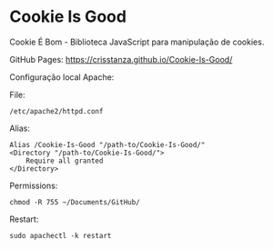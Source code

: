 # Cookie Is Good

Cookie &Eacute; Bom - Biblioteca JavaScript para manipula&ccedil;&atilde;o de cookies.

GitHub Pages: https://crisstanza.github.io/Cookie-Is-Good/

Configura&ccedil;&atilde;o local Apache:

File:

    /etc/apache2/httpd.conf

Alias:

    Alias /Cookie-Is-Good "/path-to/Cookie-Is-Good/"
    <Directory "/path-to/Cookie-Is-Good/">
        Require all granted
    </Directory>

Permissions:

    chmod -R 755 ~/Documents/GitHub/

Restart:

    sudo apachectl -k restart
